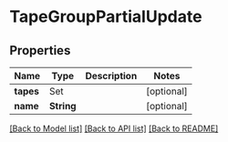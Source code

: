 # TapeGroupPartialUpdate

## Properties

Name | Type | Description | Notes
------------ | ------------- | ------------- | -------------
**tapes** | Set<TapeReference> |  | [optional] 
**name** | **String** |  | [optional] 

[[Back to Model list]](../#documentation-for-models) [[Back to API list]](../#documentation-for-api-endpoints) [[Back to README]](../)


